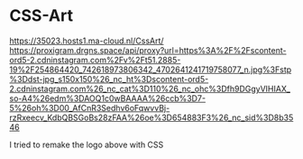 # CSS-Art

https://35023.hosts1.ma-cloud.nl/CssArt/
https://proxigram.drgns.space/api/proxy?url=https%3A%2F%2Fscontent-ord5-2.cdninstagram.com%2Fv%2Ft51.2885-19%2F254864420_742618973806342_4702641241719758077_n.jpg%3Fstp%3Ddst-jpg_s150x150%26_nc_ht%3Dscontent-ord5-2.cdninstagram.com%26_nc_cat%3D110%26_nc_ohc%3Dfh9DGgyVIHIAX_so-A4%26edm%3DAOQ1c0wBAAAA%26ccb%3D7-5%26oh%3D00_AfCnR3Sedhv6oFqwvvBj-rzRxeecv_KdbQBSGoBs28zFAA%26oe%3D654883F3%26_nc_sid%3D8b3546

I tried to remake the logo above with CSS
